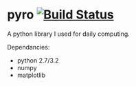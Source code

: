 pyro [![Build Status](https://travis-ci.org/eddyxu/pyro.png?branch=master)](https://travis-ci.org/eddyxu/pyro)
====

A python library I used for daily computing.

Dependancies:
 * python 2.7/3.2
 * numpy
 * matplotlib
